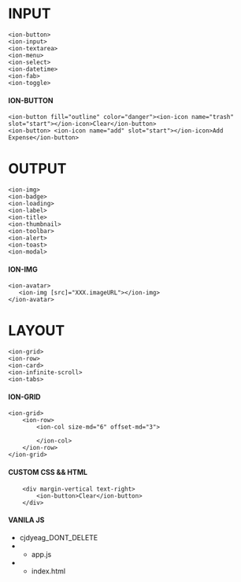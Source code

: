 # INPUT

```
<ion-button>
<ion-input>
<ion-textarea>
<ion-menu>
<ion-select>
<ion-datetime>
<ion-fab>
<ion-toggle>
```
#### ION-BUTTON

```
<ion-button fill="outline" color="danger"><ion-icon name="trash" slot="start"></ion-icon>Clear</ion-button>
<ion-button> <ion-icon name="add" slot="start"></ion-icon>Add Expense</ion-button>
```
# OUTPUT
```
<ion-img>
<ion-badge>
<ion-loading>
<ion-label>
<ion-title>
<ion-thumbnail>
<ion-toolbar>
<ion-alert>
<ion-toast>
<ion-modal>
```
#### ION-IMG
``` 
<ion-avatar>
   <ion-img [src]="XXX.imageURL"></ion-img>
</ion-avatar>
``` 

# LAYOUT
```
<ion-grid>
<ion-row>
<ion-card>
<ion-infinite-scroll>
<ion-tabs>
```
#### ION-GRID
```
<ion-grid>
    <ion-row>
        <ion-col size-md="6" offset-md="3">
        
        </ion-col>
    </ion-row>
</ion-grid>
```
#### CUSTOM CSS && HTML
```
    <div margin-vertical text-right>
        <ion-button>Clear</ion-button>
    </div>
```
#### VANILA JS
* cjdyeag_DONT_DELETE
* * app.js
* * index.html

